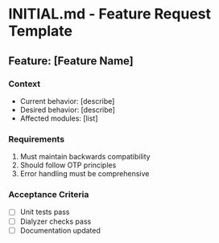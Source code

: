 # INITIAL.md - Feature Request Template

## Feature: [Feature Name]

### Context
- Current behavior: [describe]
- Desired behavior: [describe]
- Affected modules: [list]

### Requirements
1. Must maintain backwards compatibility
2. Should follow OTP principles
3. Error handling must be comprehensive

### Acceptance Criteria
- [ ] Unit tests pass
- [ ] Dialyzer checks pass
- [ ] Documentation updated
